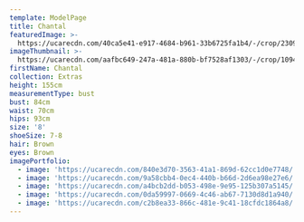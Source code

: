 ```yaml
---
template: ModelPage
title: Chantal
featuredImage: >-
  https://ucarecdn.com/40ca5e41-e917-4684-b961-33b6725fa1b4/-/crop/2309x1586/0,0/-/preview/
imageThumbnail: >-
  https://ucarecdn.com/aafbc649-247a-481a-880b-bf7528af1303/-/crop/1094x1508/325,0/-/preview/
firstName: Chantal
collection: Extras
height: 155cm
measurementType: bust
bust: 84cm
waist: 70cm
hips: 93cm
size: '8'
shoeSize: 7-8
hair: Brown
eyes: Brown
imagePortfolio:
  - image: 'https://ucarecdn.com/840e3d70-3563-41a1-869d-62cc1d0e7748/'
  - image: 'https://ucarecdn.com/9a58cbb4-0ec4-440b-b66d-2d6ea98e27e6/'
  - image: 'https://ucarecdn.com/a4bcb2dd-b053-498e-9e95-125b307a5145/'
  - image: 'https://ucarecdn.com/0da59997-0669-4c46-ab67-7130d8d1a940/'
  - image: 'https://ucarecdn.com/c2b8ea33-866c-481e-9c41-18cfdc1864a8/'
---
```



